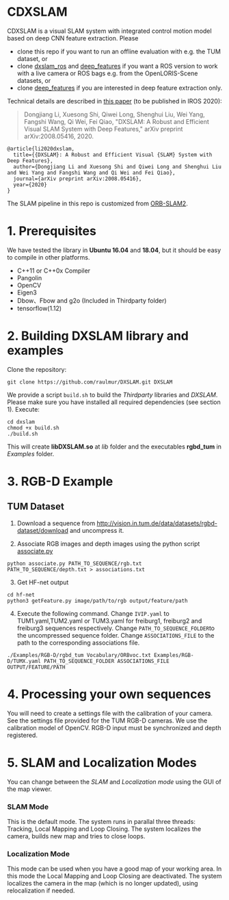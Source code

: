 # CDXSLAM

CDXSLAM is a visual SLAM system with integrated control motion model based on deep CNN feature extraction. Please

* clone this repo if you want to run an offline evaluation with e.g. the TUM dataset, or
* clone [dxslam_ros](https://github.com/cedrusx/dxslam_ros) and [deep_features](https://github.com/cedrusx/deep_features) if you want a ROS version to work with a live camera or ROS bags e.g. from the OpenLORIS-Scene datasets, or
* clone [deep_features](https://github.com/cedrusx/deep_features) if you are interested in deep feature extraction only.

Technical details are described in [this paper](https://arxiv.org/pdf/2008.05416) (to be published in IROS 2020):

> Dongjiang Li, Xuesong Shi, Qiwei Long, Shenghui Liu, Wei Yang, Fangshi Wang, Qi Wei, Fei Qiao, "DXSLAM: A Robust and Efficient Visual SLAM System with Deep Features," arXiv preprint arXiv:2008.05416, 2020.

```
@article{li2020dxslam,
  title={{DXSLAM}: A Robust and Efficient Visual {SLAM} System with Deep Features},
  author={Dongjiang Li and Xuesong Shi and Qiwei Long and Shenghui Liu and Wei Yang and Fangshi Wang and Qi Wei and Fei Qiao},
  journal={arXiv preprint arXiv:2008.05416},
  year={2020}
}
```

The SLAM pipeline in this repo is customized from [ORB-SLAM2](https://github.com/raulmur/ORB_SLAM2).

# 1. Prerequisites
We have tested the library in **Ubuntu 16.04** and **18.04**, but it should be easy to compile in other platforms.
* C++11 or C++0x Compiler
* Pangolin
* OpenCV
* Eigen3
* Dbow、Fbow and g2o (Included in Thirdparty folder)
* tensorflow(1.12)

# 2. Building DXSLAM library and examples
Clone the repository:
```
git clone https://github.com/raulmur/DXSLAM.git DXSLAM
``` 
We provide a script `build.sh` to build the *Thirdparty* libraries and *DXSLAM*. Please make sure you have installed all required dependencies (see section 1). Execute:
```
cd dxslam
chmod +x build.sh
./build.sh
```

This will create **libDXSLAM.so**  at *lib* folder and the executables **rgbd_tum** in *Examples* folder.

# 3. RGB-D Example

## TUM Dataset

1. Download a sequence from http://vision.in.tum.de/data/datasets/rgbd-dataset/download and uncompress it.

2. Associate RGB images and depth images using the python script [associate.py](https://vision.in.tum.de/lib/exe/fetch.php?tok=5ec47e&media=https%3A%2F%2Fsvncvpr.in.tum.de%2Fcvpr-ros-pkg%2Ftrunk%2Frgbd_benchmark%2Frgbd_benchmark_tools%2Fsrc%2Frgbd_benchmark_tools%2Fassociate.py)

  ```
  python associate.py PATH_TO_SEQUENCE/rgb.txt PATH_TO_SEQUENCE/depth.txt > associations.txt
  ```
3. Get HF-net output
  ```
  cd hf-net
  python3 getFeature.py image/path/to/rgb output/feature/path
  ```

4. Execute the following command. Change `IVIP.yaml` to TUM1.yaml,TUM2.yaml or TUM3.yaml for freiburg1, freiburg2 and freiburg3 sequences respectively. Change `PATH_TO_SEQUENCE_FOLDER`to the uncompressed sequence folder. Change `ASSOCIATIONS_FILE` to the path to the corresponding associations file.
  ```
  ./Examples/RGB-D/rgbd_tum Vocabulary/ORBvoc.txt Examples/RGB-D/TUMX.yaml PATH_TO_SEQUENCE_FOLDER ASSOCIATIONS_FILE OUTPUT/FEATURE/PATH
  ```

# 4. Processing your own sequences
You will need to create a settings file with the calibration of your camera. See the settings file provided for the TUM  RGB-D cameras. We use the calibration model of OpenCV. RGB-D input must be synchronized and depth registered.

# 5. SLAM and Localization Modes
You can change between the *SLAM* and *Localization mode* using the GUI of the map viewer.

### SLAM Mode
This is the default mode. The system runs in parallal three threads: Tracking, Local Mapping and Loop Closing. The system localizes the camera, builds new map and tries to close loops.

### Localization Mode
This mode can be used when you have a good map of your working area. In this mode the Local Mapping and Loop Closing are deactivated. The system localizes the camera in the map (which is no longer updated), using relocalization if needed. 

